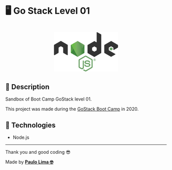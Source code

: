 # 🖥️ Go Stack Level 01

<h1 align="center">
  <img alt="Node.js" src=".github/logo.png" width="200px" />
</h1>

## 🔎️ Description
Sandbox of Boot Camp GoStack level 01.

This project was made during the <a href="https://rocketseat.com.br/gostack">GoStack Boot Camp</a> in 2020.

## 🚀️ Technologies

- Node.js
 
---

Thank you and good coding 😎️

Made by **<a href="https://paulophlp.github.io/portfolio/" target="__blank">Paulo Lima 🤓️</a>**
